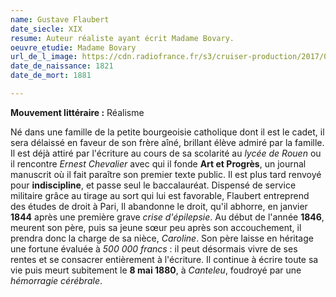 ```yaml
---
name: Gustave Flaubert
date_siecle: XIX
resume: Auteur réaliste ayant écrit Madame Bovary.
oeuvre_etudie: Madame Bovary
url_de_l_image: https://cdn.radiofrance.fr/s3/cruiser-production/2017/08/881dcbc3-ce98-4899-9d61-6c92d79080d0/838_738_054_cor14107.jpg
date_de_naissance: 1821
date_de_mort: 1881

---
```

**Mouvement littéraire :** Réalisme 

Né dans une famille de la petite bourgeoisie catholique dont il est le cadet, il sera délaissé en faveur de son frère aîné, brillant élève admiré par la famille.
Il est déjà attiré par l'écriture au cours de sa scolarité au _lycée de Rouen_ ou il rencontre _Ernest Chevalier_ avec qui il fonde **Art et Progrès**, un journal manuscrit où il fait paraître son premier texte public. Il est plus tard renvoyé pour **indiscipline**, et passe seul le baccalauréat.
Dispensé de service militaire grâce au tirage au sort qui lui est favorable, Flaubert entreprend des études de droit à Pari, Il abandonne le droit, qu'il abhorre, en janvier **1844** après une première grave _crise d'épilepsie_.
Au début de l'année **1846**, meurent son père, puis sa jeune sœur peu après son accouchement, il prendra donc la charge de sa nièce, _Caroline_. Son père laisse en héritage une fortune évaluée à _500 000 francs_ : il peut désormais vivre de ses rentes et se consacrer entièrement à l'écriture.
Il continue à écrire toute sa vie puis meurt subitement le **8 mai 1880**, à _Canteleu_, foudroyé par une _hémorragie cérébrale_.